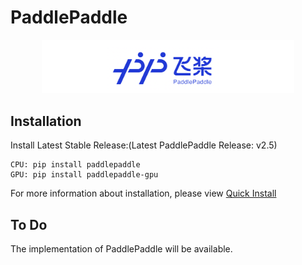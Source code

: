 # PaddlePaddle

<div align=center> <img width=80% height=80% src="https://github.com/huzhengdongcs/DAC-DETR/blob/main/paddle/figs/logo.png"/></div>

## Installation

Install Latest Stable Release:(Latest PaddlePaddle Release: v2.5)

```
CPU: pip install paddlepaddle
GPU: pip install paddlepaddle-gpu
```
For more information about installation, please view [Quick Install](https://www.paddlepaddle.org.cn/install/quick?docurl=/documentation/docs/zh/install/pip/macos-pip.html)



## To Do
The implementation of PaddlePaddle will be available.
